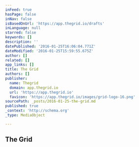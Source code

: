 ```yaml
---
inFeed: true
hasPage: false
inNav: false
isBasedOnUrl: 'https://app.thegrid.io/drafts'
inLanguage: null
starred: false
keywords: []
description: ''
datePublished: '2016-01-25T16:06:04.771Z'
dateModified: '2016-01-25T15:59:55.675Z'
author: []
related: []
app_links: []
title: The Grid
authors: []
publisher:
  name: Thegrid
  domain: app.thegrid.io
  url: 'https://app.thegrid.io'
  favicon: 'https://app.thegrid.io/images/grid-logo-16.png'
sourcePath: _posts/2016-01-25-the-grid.md
published: true
_context: 'http://schema.org'
_type: MediaObject

---
```

<article style=""><h1>The Grid</h1><p></p></article>